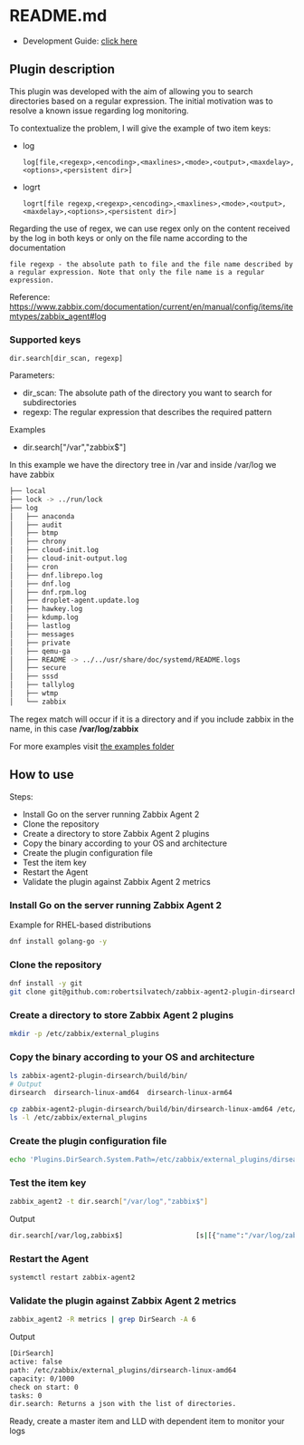 # README.md

- Development Guide: [click here](docs/development_guide.md)

## Plugin description

This plugin was developed with the aim of allowing you to search directories based on a regular expression.
The initial motivation was to resolve a known issue regarding log monitoring.

To contextualize the problem, I will give the example of two item keys:
- log
    ```
    log[file,<regexp>,<encoding>,<maxlines>,<mode>,<output>,<maxdelay>,<options>,<persistent dir>]
    ```
- logrt
    ```
    logrt[file regexp,<regexp>,<encoding>,<maxlines>,<mode>,<output>,<maxdelay>,<options>,<persistent dir>]
    ```

Regarding the use of regex, we can use regex only on the content received by the log in both keys or only on the file name according to the documentation

`file regexp - the absolute path to file and the file name described by a regular expression. Note that only the file name is a regular expression.`

Reference: https://www.zabbix.com/documentation/current/en/manual/config/items/itemtypes/zabbix_agent#log

### Supported keys

```
dir.search[dir_scan, regexp]
```

Parameters:
- dir_scan: The absolute path of the directory you want to search for subdirectories
- regexp: The regular expression that describes the required pattern

Examples

- dir.search["/var","zabbix$"]

In this example we have the directory tree in /var and inside /var/log we have zabbix

```bash
├── local
├── lock -> ../run/lock
├── log
│   ├── anaconda
│   ├── audit
│   ├── btmp
│   ├── chrony
│   ├── cloud-init.log
│   ├── cloud-init-output.log
│   ├── cron
│   ├── dnf.librepo.log
│   ├── dnf.log
│   ├── dnf.rpm.log
│   ├── droplet-agent.update.log
│   ├── hawkey.log
│   ├── kdump.log
│   ├── lastlog
│   ├── messages
│   ├── private
│   ├── qemu-ga
│   ├── README -> ../../usr/share/doc/systemd/README.logs
│   ├── secure
│   ├── sssd
│   ├── tallylog
│   ├── wtmp
│   └── zabbix
```

The regex match will occur if it is a directory and if you include zabbix in the name, in this case **/var/log/zabbix**

For more examples visit [the examples folder](examples)

## How to use

Steps:
- Install Go on the server running Zabbix Agent 2
- Clone the repository
- Create a directory to store Zabbix Agent 2 plugins
- Copy the binary according to your OS and architecture
- Create the plugin configuration file
- Test the item key
- Restart the Agent
- Validate the plugin against Zabbix Agent 2 metrics

### Install Go on the server running Zabbix Agent 2

Example for RHEL-based distributions

```bash
dnf install golang-go -y
```

### Clone the repository

```bash
dnf install -y git
git clone git@github.com:robertsilvatech/zabbix-agent2-plugin-dirsearch.git
```

### Create a directory to store Zabbix Agent 2 plugins

```bash
mkdir -p /etc/zabbix/external_plugins
```

### Copy the binary according to your OS and architecture

```bash
ls zabbix-agent2-plugin-dirsearch/build/bin/
# Output
dirsearch  dirsearch-linux-amd64  dirsearch-linux-arm64
```

```bash
cp zabbix-agent2-plugin-dirsearch/build/bin/dirsearch-linux-amd64 /etc/zabbix/external_plugins
ls -l /etc/zabbix/external_plugins
```

### Create the plugin configuration file

```bash
echo 'Plugins.DirSearch.System.Path=/etc/zabbix/external_plugins/dirsearch-linux-amd64' > /etc/zabbix/zabbix_agent2.d/plugins.d/dirsearch.conf
```

### Test the item key

```bash
zabbix_agent2 -t dir.search["/var/log","zabbix$"]
```

Output

```bash
dir.search[/var/log,zabbix$]                  [s|[{"name":"/var/log/zabbix"}]]
```

### Restart the Agent

```bash
systemctl restart zabbix-agent2
```

### Validate the plugin against Zabbix Agent 2 metrics

```bash
zabbix_agent2 -R metrics | grep DirSearch -A 6
```

Output
```bash
[DirSearch]
active: false
path: /etc/zabbix/external_plugins/dirsearch-linux-amd64
capacity: 0/1000
check on start: 0
tasks: 0
dir.search: Returns a json with the list of directories.
```

Ready, create a master item and LLD with dependent item to monitor your logs